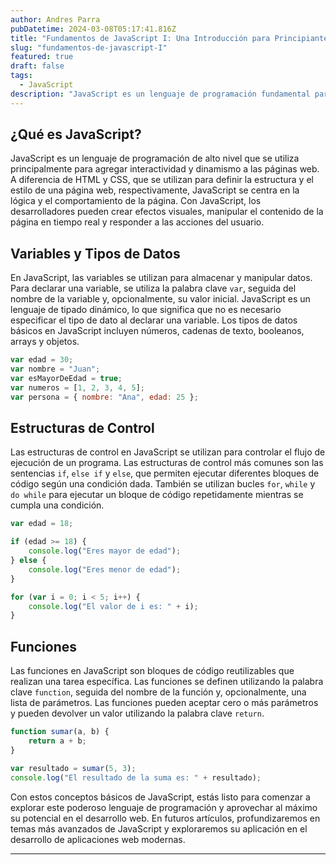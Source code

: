 ```yaml
---
author: Andres Parra
pubDatetime: 2024-03-08T05:17:41.816Z
title: "Fundamentos de JavaScript I: Una Introducción para Principiantes"
slug: "fundamentos-de-javascript-I"
featured: true
draft: false
tags:
  - JavaScript
description: "JavaScript es un lenguaje de programación fundamental para el desarrollo web. Desde la creación de interacciones dinámicas en páginas web hasta la construcción de aplicaciones web complejas, JavaScript es una herramienta poderosa que todo desarrollador web debe dominar. En este artículo, exploraremos los fundamentos de JavaScript, desde los conceptos básicos hasta las estructuras de control y las funciones."
---
```


## ¿Qué es JavaScript?

JavaScript es un lenguaje de programación de alto nivel que se utiliza principalmente para agregar interactividad y dinamismo a las páginas web. A diferencia de HTML y CSS, que se utilizan para definir la estructura y el estilo de una página web, respectivamente, JavaScript se centra en la lógica y el comportamiento de la página. Con JavaScript, los desarrolladores pueden crear efectos visuales, manipular el contenido de la página en tiempo real y responder a las acciones del usuario.

## Variables y Tipos de Datos

En JavaScript, las variables se utilizan para almacenar y manipular datos. Para declarar una variable, se utiliza la palabra clave `var`, seguida del nombre de la variable y, opcionalmente, su valor inicial. JavaScript es un lenguaje de tipado dinámico, lo que significa que no es necesario especificar el tipo de dato al declarar una variable. Los tipos de datos básicos en JavaScript incluyen números, cadenas de texto, booleanos, arrays y objetos.

```javascript
var edad = 30;
var nombre = "Juan";
var esMayorDeEdad = true;
var numeros = [1, 2, 3, 4, 5];
var persona = { nombre: "Ana", edad: 25 };
```

## Estructuras de Control

Las estructuras de control en JavaScript se utilizan para controlar el flujo de ejecución de un programa. Las estructuras de control más comunes son las sentencias `if`, `else if` y `else`, que permiten ejecutar diferentes bloques de código según una condición dada. También se utilizan bucles `for`, `while` y `do while` para ejecutar un bloque de código repetidamente mientras se cumpla una condición.

```javascript
var edad = 18;

if (edad >= 18) {
    console.log("Eres mayor de edad");
} else {
    console.log("Eres menor de edad");
}

for (var i = 0; i < 5; i++) {
    console.log("El valor de i es: " + i);
}
```

## Funciones

Las funciones en JavaScript son bloques de código reutilizables que realizan una tarea específica. Las funciones se definen utilizando la palabra clave `function`, seguida del nombre de la función y, opcionalmente, una lista de parámetros. Las funciones pueden aceptar cero o más parámetros y pueden devolver un valor utilizando la palabra clave `return`.

```javascript
function sumar(a, b) {
    return a + b;
}

var resultado = sumar(5, 3);
console.log("El resultado de la suma es: " + resultado);
```

Con estos conceptos básicos de JavaScript, estás listo para comenzar a explorar este poderoso lenguaje de programación y aprovechar al máximo su potencial en el desarrollo web. En futuros artículos, profundizaremos en temas más avanzados de JavaScript y exploraremos su aplicación en el desarrollo de aplicaciones web modernas.

---